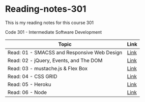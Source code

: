# Reading-notes-301
This is my reading notes for this course 301 

Code 301 - Intermediate Software Development


| Topic      | Link |
| ---------- | ----------- |
|   Read: 01 - SMACSS and Responsive Web Design|[Link](https://hamzaqahoush.github.io/Reading-notes-301/Read01)|
|   Read: 02 - jQuery, Events, and The DOM|[Link](https://hamzaqahoush.github.io/Reading-notes-301/Read%2002)|
|   Read: 03 - mustache.js & Flex Box|[Link](https://hamzaqahoush.github.io/Reading-notes-301/Read03)|
|   Read: 04 - CSS GRID|[Link](https://hamzaqahoush.github.io/Reading-notes-301/Read04)|
|   Read: 05 - Heroku|[Link](https://hamzaqahoush.github.io/Reading-notes-301/Read05)|
|   Read: 06 - Node |[Link](https://hamzaqahoush.github.io/Reading-notes-301/Read06)|




